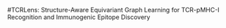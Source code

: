#TCRLens: Structure-Aware Equivariant Graph Learning for TCR-pMHC-I Recognition and Immunogenic Epitope Discovery
